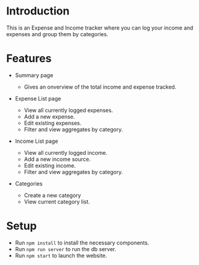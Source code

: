 # Introduction
This is an Expense and Income tracker where you can log your income and expenses and group them by categories.

# Features

- Summary page
    * Gives an onverview of the total income and expense tracked.

- Expense List page
    * View all currently logged expenses. 
    * Add a new expense. 
    * Edit existing expenses.
    * Filter and view aggregates by category.

- Income List page
    * View all currently logged income. 
    * Add a new income source. 
    * Edit existing income.
    * Filter and view aggregates by category.

- Categories
    * Create a new category
    * View current category list.

# Setup 

- Run ```npm install``` to install the necessary components.
- Run ```npm run server``` to run the db server.
- Run ```npm start``` to launch the website.

